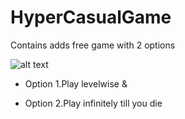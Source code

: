 # HyperCasualGame
Contains adds free game with 2 options 


![alt text](/DemoVideo/CrowdRunnerDemo.gif)


* Option 1.Play levelwise &amp; 


* Option 2.Play infinitely till you die
